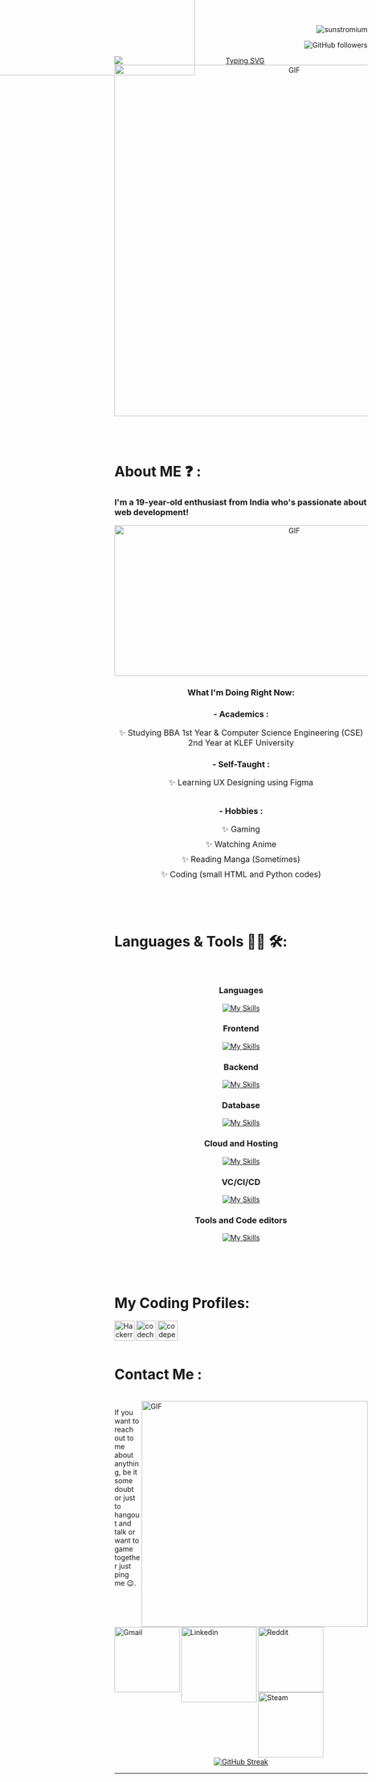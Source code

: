 <div style="text-align: center; margin: auto;">
    <div align="right"
<p align="left"> <img src="https://komarev.com/ghpvc/?username=sunstromium&label=Profile%20views&color=0e75b6&style=flat" alt="sunstromium" /> </p>

![GitHub followers](https://img.shields.io/github/followers/sunstromium?style=plastic&logo=appveyor&labelColor=ffffff&color=fedcba&cacheSeconds=3900)

</div>
    <a href="https://git.io/typing-svg">
        <img align="center" src="https://readme-typing-svg.demolab.com?font=Fira+Code&pause=1000&color=0EF770&random=false&width=435&lines=Hello+There!;I+am+Sai+Mahendra+%F0%9F%98%8E" alt="Typing SVG" style="display: block; margin: auto;" />
    </a>
    
</div>


<div align="center">
<img hight="300" width="700" alt="GIF" align="center" src="https://github.com/sunstromium/sunstromium/blob/main/Assets/welcome.gif">
</div>

</br>
</br>
</br>


# About ME ❓ :

### <p>I'm a <span id="age">19</span>-year-old enthusiast from India who's passionate about web development!</p>
<div style="text-align: center;">
    <img height="300" width="700" alt="GIF" src="https://github.com/sunstromium/sunstromium/blob/main/Assets/coding.gif">
</div>

<div style="text-align: center; margin-top: 20px;">
    <h3 style="font-weight: bold;">What I'm Doing Right Now:</h3>
<h3 style="font-weight: bold;">- Academics :</h3>
<ul style="list-style-type: none; padding-left: 0;">
    <li style="font-size: 16px; margin-bottom: 10px;">✨ Studying BBA 1st Year & Computer Science Engineering (CSE) 2nd Year at KLEF University</li>
</ul>
<h3 style="font-weight: bold;">- Self-Taught :</h3>
<ul style="list-style-type: none; padding-left: 0;">
        <li style="font-size: 16px;">✨ Learning UX Designing using Figma</li>

</ul>

</div>
<div style="display: flex; justify-content: center; align-items: flex-start;">
 
<div >
<img align="right" height="200" width="400" alt="GIF" src="https://github.com/sunstromium/sunstromium/blob/main/Assets/gaming.gif" style="position: absolute; top: -50px; left: -15px;">
    </div>
    <div style="text-align: center;">
       <h3 style="font-weight: bold;">- Hobbies :</h3>
<ul style="list-style-type: none; padding-left: 0;">
    <li style="font-size: 16px; margin-bottom: 10px;">✨ Gaming</li>
    <li style="font-size: 16px; margin-bottom: 10px;">✨ Watching Anime</li>
    <li style="font-size: 16px; margin-bottom: 10px;">✨ Reading Manga (Sometimes)</li>
    <li style="font-size: 16px;">✨ Coding (small HTML and Python codes)</li>
</ul>
    </div>
</div>
</br>
</br>
</br>


# Languages & Tools 👨‍💻 🛠:
</br>

<p align="center">
<div align="center">

<h3 align="center">Languages</h3>
    
  [![My Skills](https://skillicons.dev/icons?i=c,java,python,javascript,html,css&perline=7)](https://skillicons.dev)

  </div>



<h3 align="center">Frontend</h3>
<div align="center">

    
  [![My Skills](https://skillicons.dev/icons?i=react,vite,tailwind,redux,nextjs,scss&perline=6)](https://skillicons.dev)

  </div>


<h3 align="center">Backend</h3>
<div align="center">

    
  [![My Skills](https://skillicons.dev/icons?i=express,nodejs&perline=6)](https://skillicons.dev)

  </div>
</p>

<h3 align="center">Database</h3>
<div align="center">

    
  [![My Skills](https://skillicons.dev/icons?i=mysql,postgres,mongodb&perline=6)](https://skillicons.dev)

  </div>
</p>

<h3 align="center">Cloud and Hosting</h3>
<div align="center">

    
  [![My Skills](https://skillicons.dev/icons?i=netlify,firebase,aws&perline=6)](https://skillicons.dev)

  </div>
</p>
<h3 align="center">VC/CI/CD</h3>
<div align="center">

    
  [![My Skills](https://skillicons.dev/icons?i=git,github&perline=6)](https://skillicons.dev)

  </div>
</p>
<h3 align="center">Tools and Code editors </h3>
<div align="center">

    
  [![My Skills](https://skillicons.dev/icons?i=idea,vscode,postman,figma,pycharm,eclipse&perline=6)](https://skillicons.dev)

  </div>
</p>
</p>
</br>
</br>
</br>

# My Coding Profiles:
<a href="https://www.hackerrank.com/profile/h2200030548">
<img align="left" alt=" Hackerrank" width="40" hight="20" src="https://raw.githubusercontent.com/sunstromium/sunstromium/90b3b1517edf404909783b61e862af0f032f419c/Assets/hackerrank.svg" />
</a><a href="https://www.codechef.com/users/klu_2200030548">
<img align="left" alt=" codechef" width="40" hight="20" src="https://raw.githubusercontent.com/sunstromium/sunstromium/6bd1be0f42410982a0d9e6bed2c811ce54d5ccb0/Assets/icons8-codechef.svg" />
</a><a href="https://codepen.io/sunstromium">
<img align="left" alt=" codepen" width="40" hight="20" src="https://github.com/sunstromium/sunstromium/blob/main/Assets/fincodepen.png" />
</a>
<br/><br/><br/>

# Contact Me :

<p>
 </br>


<img hight="320" width="450" align="right" alt="GIF" src="https://github.com/Xx-Ashutosh-xX/Xx-Ashutosh-xX/blob/master/assets/93195.gif">


If you want to reach out to me about anything, be it some doubt or just to hangout and talk or want to game together just ping me 😉.

<a href="mailto:ashutosh.saxena.2001@gmail.com">
 <img align="left" alt="Gmail" width="130" hight="100" src="https://github.com/Xx-Ashutosh-xX/Xx-Ashutosh-xX/blob/master/assets/icons/gmail.png" />
</a>
<a href="https://www.linkedin.com/in/ashutosh-saxena-7b326817b/">
  <img align="left" alt="Linkedin" width="150" hight="100" src="https://github.com/Xx-Ashutosh-xX/Xx-Ashutosh-xX/blob/master/assets/icons/linkedin.png" />
</br>
</br>
</br>
</a>
<a href="https://www.reddit.com/user/X_Ashutosh_X">
  <img align="left" alt=" Reddit" width="130" hight="100" src="https://github.com/Xx-Ashutosh-xX/Xx-Ashutosh-xX/blob/master/assets/icons/reddit.png" />
</a>
<a href="https://steamcommunity.com/profiles/76561198182224539/">
  <img align="left" alt="Steam" width="130" hight="100" src="https://github.com/Xx-Ashutosh-xX/Xx-Ashutosh-xX/blob/master/assets/icons/steam.png" />
</a>
 </p>
 

</br>
</br>
</br>
</br>
</br>
</br>
</br>



<p align="center" >  
<a href="https://git.io/streak-stats"><img src="https://streak-stats.demolab.com?user=sunstromium&theme=dark&hide_longest_streak=true" alt="GitHub Streak" /></a>
  </p>

*************
